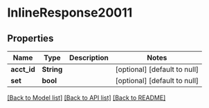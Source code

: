 # InlineResponse20011

## Properties
Name | Type | Description | Notes
------------ | ------------- | ------------- | -------------
**acct_id** | **String** |  | [optional] [default to null]
**set** | **bool** |  | [optional] [default to null]

[[Back to Model list]](../README.md#documentation-for-models) [[Back to API list]](../README.md#documentation-for-api-endpoints) [[Back to README]](../README.md)


